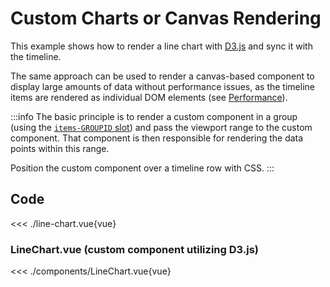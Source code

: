 <script setup>
import Example from './line-chart.vue'
</script>

# Custom Charts or Canvas Rendering
This example shows how to render a line chart with [D3.js](https://d3js.org/) and sync it with the timeline.

The same approach can be used to render a canvas-based component to display large amounts of data without performance issues, as the timeline items are rendered as individual DOM elements (see [Performance](/guide/performance)).

:::info
The basic principle is to render a custom component in a group (using the [`items-GROUPID` slot](/reference/slots)) and pass the viewport range to the custom component. That component is then responsible for rendering the data points within this range.

Position the custom component over a timeline row with CSS.
:::
<Example/>

## Code

<<< ./line-chart.vue{vue}

### LineChart.vue (custom component utilizing D3.js)

<<< ./components/LineChart.vue{vue}

